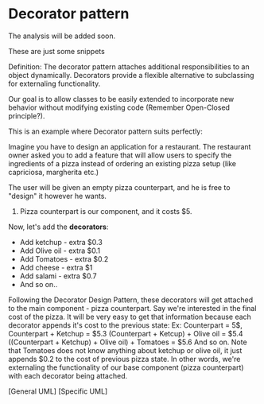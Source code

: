 ﻿# Decorator pattern
The analysis will be added soon.

These are just some snippets

Definition: The decorator pattern attaches additional responsibilities to an object dynamically. 
Decorators provide a flexible alternative to subclassing for externaling functionality.

Our goal is to allow classes to be easily extended to 
incorporate new behavior without modifying existing code (Remember Open-Closed principle?).

This is an example where Decorator pattern suits perfectly:

Imagine you have to design an application for a restaurant. The restaurant owner asked you to add a feature that will allow
users to specify the ingredients of a pizza instead of ordering an existing pizza setup (like capriciosa, margherita etc.)

The user will be given an empty pizza counterpart, and he is free to "design" it however he wants.

1. Pizza counterpart is our component, and it costs $5.

Now, let's add the **decorators**:
- Add ketchup - extra $0.3
- Add Olive oil - extra $0.1
- Add Tomatoes - extra $0.2
- Add cheese - extra $1
- Add salami - extra $0.7
- And so on..

Following the Decorator Design Pattern, these decorators will get attached to the main component - pizza counterpart.
Say we're interested in the final cost of the pizza. It will be very easy to get that information because each decorator appends it's cost
to the previous state:
Ex: 
Counterpart = 5$,
Counterpart + Ketchup = $5.3
(Counterpart + Ketcup) + Olive oil = $5.4
((Counterpart + Ketchup) + Olive oil) + Tomatoes = $5.6
And so on. Note that Tomatoes does not know anything about ketchup or olive oil, it just appends $0.2 to the cost of previous pizza state. In 
other words, we're externaling the functionality of our base component (pizza counterpart) with each decorator being attached.

[General UML]
[Specific UML]





